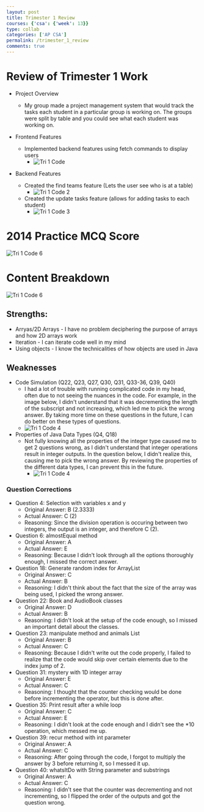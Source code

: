 ```yaml
---
layout: post
title: Trimester 1 Review
courses: {'csa': {'week': 13}}
type: collab
categories: ['AP CSA']
permalink: /trimester_1_review
comments: true
---
```

# Review of Trimester 1 Work
- Project Overview
   - My group made a project management system that would track the tasks each student in a particular group is working on. The groups were split by table and you could see what each student was working on. 

 - Frontend Features
   - Implemented backend features using fetch commands to display users
     - ![Tri 1 Code](/akhil_2025/images/tri_review_1.png)
 - Backend Features
   - Created the find teams feature (Lets the user see who is at a table)
     - ![Tri 1 Code 2](/akhil_2025/images/tri_review_2.png)
   - Created the update tasks feature (allows for adding tasks to each student)
     - ![Tri 1 Code 3](/akhil_2025/images/tri_review_3.png)

# 2014 Practice MCQ Score
![Tri 1 Code 6](/akhil_2025/images/tri_review_6.png)


# Content Breakdown
![Tri 1 Code 6](/akhil_2025/images/tri_review_7.png)

## Strengths:
 - Arryas/2D Arrays - I have no problem deciphering the purpose of arrays and how 2D arrays work
 - Iteration - I can iterate code well in my mind
 - Using objects - I know the technicalities of how objects are used in Java

## Weaknesses
 - Code Simulation (Q22, Q23, Q27, Q30, Q31, Q33-36, Q39, Q40)
   - I had a lot of trouble with running complicated code in my head, often due to not seeing the nuances in the code. For example, in the image below, I didn't understand that it was decrementing the length of the subscript and not increasing, which led me to pick the wrong answer. By taking more time on these questions in the future, I can do better on these types of questions.
   - ![Tri 1 Code 4](/akhil_2025/images/tri_review_4.png)
 - Properties of Java Data Types (Q4, Q18)
   - Not fully knowing all the properties of the integer type caused me to get 2 questions wrong, as I didn't understand that integer operations result in integer outputs. In the question below, I didn't realize this, causing me to pick the wrong answer. By reviewing the properties of the different data types, I can prevent this in the future.
     - ![Tri 1 Code 4](/akhil_2025/images/tri_review_5.png)

### Question Corrections
 - Question 4: Selection with variables x and y
   - Original Answer: B (2.3333)
   - Actual Answer: C (2)
   - Reasoning: Since the division operation is occuring between two integers, the output is an integer, and therefore C (2).
 - Question 6: almostEqual method
   - Original Answer: A
   - Actual Answer: E
   - Reasoning: Because I didn't look through all the options thoroughly enough, I missed the correct answer.
 - Question 18: Generate random index for ArrayList
   - Original Answer: C
   - Actual Answer: B
   - Reasoning: I didn't think about the fact that the size of the array was being used, I picked the wrong answer.
 - Question 22: Book and AudioBook classes
   - Original Answer: D
   - Actual Answer: B
   - Reasoning: I didn't look at the setup of the code enough, so I missed an important detail about the classes.
 - Question 23: manipulate method and animals List
   - Original Answer: B
   - Actual Answer: C
   - Reasoning: Because I didn't write out the code properly, I failed to realize that the code would skip over certain elements due to the index jump of 2.
 - Question 31: mystery with 1D integer array
   - Original Answer: E
   - Actual Answer: C
   - Reasoning: I thought that the counter checking would be done before incrementing the operator, but this is done after.
 - Question 35: Print result after a while loop
   - Original Answer: C
   - Actual Answer: E
   - Reasoning: I didn't look at the code enough and I didn't see the *10 operation, which messed me up.
 - Question 39: recur method with int parameter
   - Original Answer: A
   - Actual Answer: C
   - Reasoning: After going through the code, I forgot to multiply the answer by 3 before returning it, so I messed it up.
 - Question 40: whatsItDo with String parameter and substrings
   - Original Answer: A
   - Actual Answer: C
   - Reasoning: I didn't see that the counter was decrementing and not incrementing, so I flipped the order of the outputs and got the question wrong.